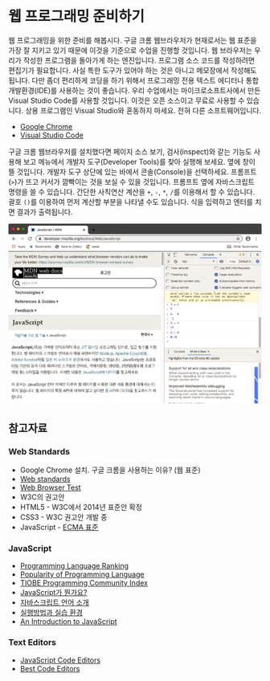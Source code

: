 # 웹 프로그래밍 준비하기

웹 프로그래밍을 위한 준비를 해봅시다. 구글 크롬 웹브라우저가 현재로서는 웹 표준을 가장 잘 지키고 있기 때문에 이것을 기준으로 수업을 진행할 것입니다. 웹 브라우저는 우리가 작성한 프로그램을 돌아가게 하는 엔진입니다. 프로그램 소스 코드를 작성하려면 편집기가 필요합니다. 사실 특한 도구가 있어야 하는 것은 아니고 메모장에서 작성해도 됩니다. 다만 좀더 편리하게 코딩을 하기 위해서 프로그래밍 전용 텍스트 에디터나 통합개발환경\(IDE\)를 사용하는 것이 좋습니다. 우리 수업에서는 마이크로소프트사에서 만든 Visual Studio Code를 사용할 것입니다. 이것은 오픈 소스이고 무료로 사용할 수 있습니다. 상용 프로그램인 Visual Studio와 혼동하지 마세요. 전혀 다른 소프트웨어입니다.

* [Google Chrome](https://www.google.com/chrome/) 
* [Visual Studio Code](https://code.visualstudio.com/) 

구글 크롬 웹브라우저를 설치했다면 페이지 소스 보기, 검사\(inspect\)와 같는 기능도 사용해 보고 메뉴에서 개발자 도구\(Developer Tools\)를 찾아 실행해 보세요. 옆에 창이 뜰 것입니다. 개발자 도구 상단에 있는 바에서 콘솔\(Console\)을 선택하세요. 프롬프트\(`>`\)가 뜨고 커서가 깜빡이는 것을 보실 수 있을 것입니다. 프롬프트 옆에 자바스크립트 명령을 쓸 수 있습니다. 간단한 사칙연산 계산을 `+`, `-`, `*`, `/`를 이용해서 할 수 있습니다. 괄호 `()`를 이용하여 먼저 계산할 부분을 나타낼 수도 있습니다. 식을 입력하고 엔터를 치면 결과가 출력됩니다.

![Google Chrome Developer Tools](.gitbook/assets/google-chrome-developper-tools-console.png)

## 참고자료

### Web Standards

* Google Chrome 설치. 구글 크롬을 사용하는 이유? \(웹 표준\)
* [Web standards](https://www.w3.org/standards/)
* [Web Browser Test](https://html5test.com/)
* W3C의 권고안
* HTML5 - W3C에서 2014년 표준안 확정
* CSS3 - W3C 권고안 개발 중
* JavaScript - [ECMA 표준](https://en.wikipedia.org/wiki/ECMAScript)

### JavaScript

* [Programming Language Ranking](https://www.benfrederickson.com/ranking-programming-languages-by-github-users/)
* [Popularity of Programming Language](http://pypl.github.io/)
* [TIOBE Programming Community Index](https://www.tiobe.com/tiobe-index/)
* [JavaScript가 뭔가요?](https://developer.mozilla.org/ko/docs/Learn/JavaScript/First_steps/What_is_JavaScript)
* [자바스크립트 언어 소개](https://opentutorials.org/course/743/4650)
* [실행방법과 실습 환경](https://opentutorials.org/course/743/4646)
* [An Introduction to JavaScript](https://javascript.info/intro)

### Text Editors

* [JavaScript Code Editors](https://javascript.info/code-editors)
* [Best Code Editors](https://www.creativebloq.com/advice/5-top-code-editors-for-programmers)

